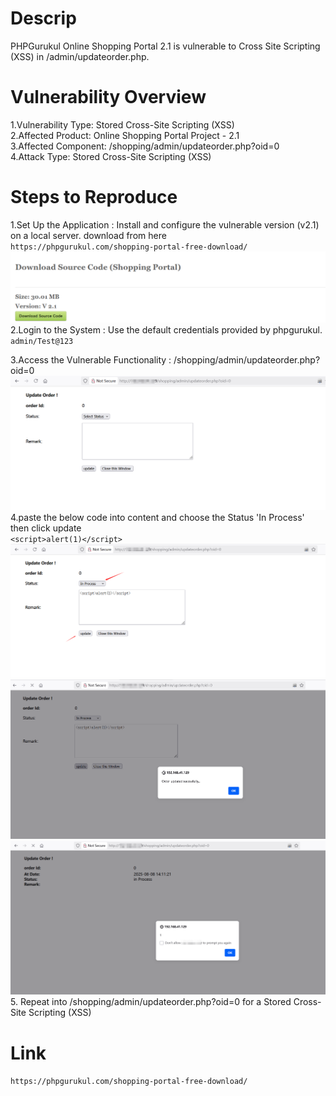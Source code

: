 # Descrip
PHPGurukul Online Shopping Portal 2.1 is vulnerable to Cross Site Scripting (XSS) in /admin/updateorder.php.

# Vulnerability Overview
1.Vulnerability Type: Stored Cross-Site Scripting (XSS)  
2.Affected Product: Online Shopping Portal Project - 2.1  
3.Affected Component: /shopping/admin/updateorder.php?oid=0  
4.Attack Type: Stored Cross-Site Scripting (XSS)

# Steps to Reproduce

1.Set Up the Application : Install and configure the vulnerable version (v2.1) on a local server. download from here  
``https://phpgurukul.com/shopping-portal-free-download/``  
![](./11.png)
2.Login to the System : Use the default credentials provided by phpgurukul.  
``admin/Test@123``  

3.Access the Vulnerable Functionality : /shopping/admin/updateorder.php?oid=0  
![](./22.png)  
4.paste the below code into content and choose the Status 'In Process' then click update  
``<script>alert(1)</script>``  
![](./33.png)  
![](./44.png)  
![](./55.png)  
5. Repeat into /shopping/admin/updateorder.php?oid=0  for a Stored Cross-Site Scripting (XSS)

# Link
``https://phpgurukul.com/shopping-portal-free-download/``


